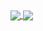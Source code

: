<a href="https://llukk.carrd.co/">
  <img align="center" src="https://github-readme-stats.vercel.app/api?username=LuK050&count_private=true&show_icons=true&theme=dark&text_color=ededed&hide_border=true&hide=issues&cache_seconds=7200" />
</a>
<a href="https://llukk.carrd.co/">
  <img align="center" src="https://github-readme-stats.vercel.app/api/top-langs/?username=LuK050&count_private=true&langs_count=8&theme=dark&text_color=ededed&hide_border=true&layout=compact&cache_seconds=7200" />
</a>

  

